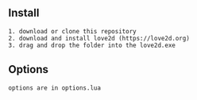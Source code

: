 ## Install
	1. download or clone this repository
	2. download and install love2d (https://love2d.org)
	3. drag and drop the folder into the love2d.exe

## Options 
	options are in options.lua
